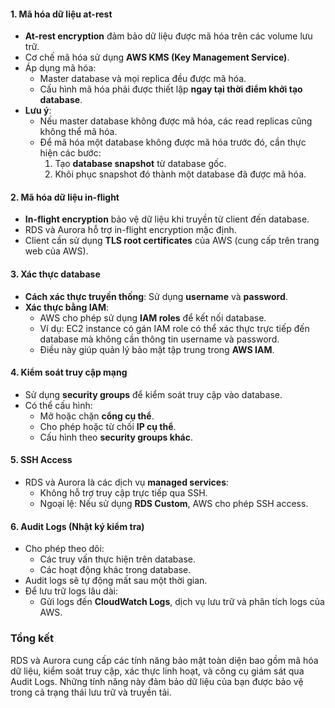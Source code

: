 

#### 1. **Mã hóa dữ liệu at-rest**
- **At-rest encryption** đảm bảo dữ liệu được mã hóa trên các volume lưu trữ.
- Cơ chế mã hóa sử dụng **AWS KMS (Key Management Service)**.
- Áp dụng mã hóa:
  - Master database và mọi replica đều được mã hóa.
  - Cấu hình mã hóa phải được thiết lập **ngay tại thời điểm khởi tạo database**.
- **Lưu ý**:
  - Nếu master database không được mã hóa, các read replicas cũng không thể mã hóa.
  - Để mã hóa một database không được mã hóa trước đó, cần thực hiện các bước:
    1. Tạo **database snapshot** từ database gốc.
    2. Khôi phục snapshot đó thành một database đã được mã hóa.

#### 2. **Mã hóa dữ liệu in-flight**
- **In-flight encryption** bảo vệ dữ liệu khi truyền từ client đến database.
- RDS và Aurora hỗ trợ in-flight encryption mặc định.
- Client cần sử dụng **TLS root certificates** của AWS (cung cấp trên trang web của AWS).

#### 3. **Xác thực database**
- **Cách xác thực truyền thống**: Sử dụng **username** và **password**.
- **Xác thực bằng IAM**:
  - AWS cho phép sử dụng **IAM roles** để kết nối database.
  - Ví dụ: EC2 instance có gán IAM role có thể xác thực trực tiếp đến database mà không cần thông tin username và password.
  - Điều này giúp quản lý bảo mật tập trung trong **AWS IAM**.

#### 4. **Kiểm soát truy cập mạng**
- Sử dụng **security groups** để kiểm soát truy cập vào database.
- Có thể cấu hình:
  - Mở hoặc chặn **cổng cụ thể**.
  - Cho phép hoặc từ chối **IP cụ thể**.
  - Cấu hình theo **security groups khác**.

#### 5. **SSH Access**
- RDS và Aurora là các dịch vụ **managed services**:
  - Không hỗ trợ truy cập trực tiếp qua SSH.
  - Ngoại lệ: Nếu sử dụng **RDS Custom**, AWS cho phép SSH access.

#### 6. **Audit Logs (Nhật ký kiểm tra)**
- Cho phép theo dõi:
  - Các truy vấn thực hiện trên database.
  - Các hoạt động khác trong database.
- Audit logs sẽ tự động mất sau một thời gian.
- Để lưu trữ logs lâu dài:
  - Gửi logs đến **CloudWatch Logs**, dịch vụ lưu trữ và phân tích logs của AWS.

### Tổng kết
RDS và Aurora cung cấp các tính năng bảo mật toàn diện bao gồm mã hóa dữ liệu, kiểm soát truy cập, xác thực linh hoạt, và công cụ giám sát qua Audit Logs. Những tính năng này đảm bảo dữ liệu của bạn được bảo vệ trong cả trạng thái lưu trữ và truyền tải.